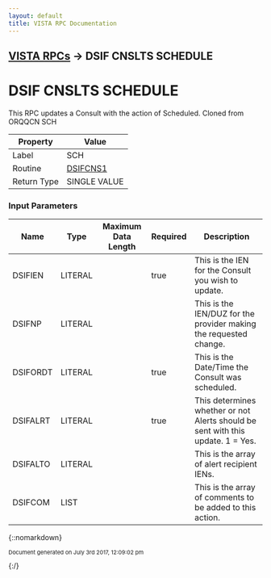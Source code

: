 ```yaml
---
layout: default
title: VISTA RPC Documentation
---
```


## [VISTA RPCs](TableOfContents) &#8594; DSIF CNSLTS SCHEDULE
# DSIF CNSLTS SCHEDULE

This RPC updates a Consult with the action of Scheduled. Cloned from ORQQCN SCH

Property | Value
--- | ---
Label | SCH
Routine | [DSIFCNS1](http://code.osehra.org/dox/Routine_DSIFCNS1_source.html)
Return Type | SINGLE VALUE


### Input Parameters

Name | Type | Maximum Data Length | Required | Description
--- | --- | --- | --- | ---
DSIFIEN | LITERAL |  | true | This is the IEN for the Consult you wish to update.
DSIFNP | LITERAL |  |  | This is the IEN/DUZ for the provider making the requested change.
DSIFORDT | LITERAL |  | true | This is the Date/Time the Consult was scheduled.
DSIFALRT | LITERAL |  | true | This determines whether or not Alerts should be sent with this update. 1 &#x3D; Yes.
DSIFALTO | LITERAL |  |  | This is the array of alert recipient IENs.
DSIFCOM | LIST |  |  | This is the array of comments to be added to this action. 



{::nomarkdown} <br/><p style="font-size: 11px">Document generated on July 3rd 2017, 12:09:02 pm</p>{:/}
